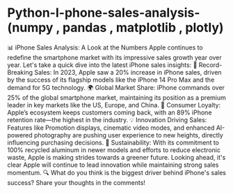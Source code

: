 # Python-I-phone-sales-analysis-(numpy , pandas , matplotlib , plotly)
📊 iPhone Sales Analysis: A Look at the Numbers
Apple continues to redefine the smartphone market with its impressive sales growth year over year. Let's take a quick dive into the latest iPhone sales insights:
🚀 Record-Breaking Sales: In 2023, Apple saw a 20% increase in iPhone sales, driven by the success of its flagship models like the iPhone 14 Pro Max and the demand for 5G technology.
🌍 Global Market Share: iPhone commands over 25% of the global smartphone market, maintaining its position as a premium leader in key markets like the US, Europe, and China.
📱 Consumer Loyalty: Apple’s ecosystem keeps customers coming back, with an 89% iPhone retention rate—the highest in the industry.
💡 Innovation Driving Sales: Features like Promotion displays, cinematic video modes, and enhanced AI-powered photography are pushing user experience to new heights, directly influencing purchasing decisions.
🌱 Sustainability: With its commitment to 100% recycled aluminum in newer models and efforts to reduce electronic waste, Apple is making strides towards a greener future.
Looking ahead, it's clear Apple will continue to lead innovation while maintaining strong sales momentum.
🔍 What do you think is the biggest driver behind iPhone's sales success? Share your thoughts in the comments!

